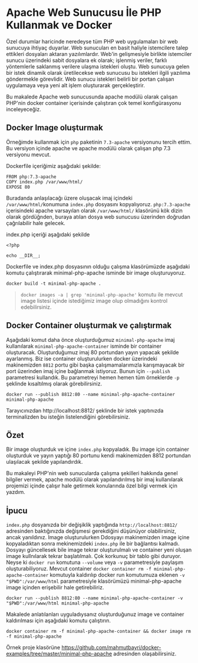 # Apache Web Sunucusu İle PHP Kullanmak ve Docker

Özel durumlar haricinde neredeyse tüm PHP web uygulamaları bir web sunucuya ihtiyaç duyarlar. Web sunucuları en basit haliyle istemcilere talep ettikleri dosyaları aktaran yazılımlardır. Web'in gelişmesiyle birlikte istemciler sunucu üzerindeki sabit dosyalara ek olarak; işlenmiş veriler, farklı yöntemlerle saklanmış verilere ulaşma istekleri oluştu. Web sunucuya gelen bir istek dinamik olarak üretilecekse web sunucusu bu istekleri ilgili yazılıma göndermekle görevlidir. Web sunucu istekleri belirli bir portan çalışan uygulamaya veya yeni alt işlem oluşturarak gerçekleştirir.

Bu makalede Apache web sunucusunda apache modülü olarak çalışan PHP'nin docker container içerisinde çalıştıran çok temel konfigürasyonu inceleyeceğiz.


## Docker Image oluşturmak

Örneğimde kullanmak için `php` paketinin `7.3-apache` versiyonunu tercih ettim. Bu versiyon içinde apache ve apache modülü olarak çalışan php 7.3 versiyonu mevcut.

Dockerfile içeriğimiz aşağıdaki şekilde:

    FROM php:7.3-apache
    COPY index.php /var/www/html/
    EXPOSE 80

Buradanda anlaşılacağı üzere oluşacak imaj içindeki `/var/www/html/`konumuna `index.php` dosyasını kopyalıyoruz. `php:7.3-apache` içerisindeki apache varsayılan olarak `/var/www/html/` klasörünü kök dizin olarak gördüğnden, buraya atılan dosya web sunucusu üzerinden  doğrudan çağrılabilir hale gelecek.

index.php içeriği aşağıdaki şekilde

    <?php
    
    echo __DIR__;

Dockerfile ve index.php dosyasının olduğu çalışma klasörümüzde aşağıdaki komutu çalıştırarak  minimal-php-apache isminde bir image oluşturuyoruz.

    docker build -t minimal-php-apache .

> `docker images -a | grep 'minimal-php-apache'` komutu ile mevcut image listesi içinde istediğimiz image olup olmadığını kontrol edebilirsiniz.

## Docker Container oluşturmak ve çalıştırmak

Aşağıdaki komut daha önce oluşturduğumuz `minimal-php-apache` imaj kullanılarak `minimal-php-apache-container` isminde bir container oluşturacak. Oluşturduğumuz imaj 80 portundan yayın yapacak şekilde ayarlanmış. Biz ise container oluşturulurken docker üzerindeki makinemizden `8812` portu gibi başka çalışmamalarımızla karışmayacak bir port üzerinden imaj içine bağlanmak istiyoruz. Bunun için `--publish` parametresi kullandık. Bu parametreyi hemen hemen tüm örneklerde `-p` şeklinde kısaltılmış olarak görebilirsiniz.

    docker run --publish 8812:80 --name minimal-php-apache-container minimal-php-apache

Tarayıcınızdan http://localhost:8812/ şeklinde bir istek yaptınızda terminalizden bu isteğin listelendiğini görebilirsiniz.

## Özet

Bir image oluşturduk ve içine `index.php` kopyaladık. Bu image için container oluşturduk ve  yayın yaptığı 80 portunu kendi makinemizden 8812 portundan ulaşılacak şekilde yapılandırdık.

Bu makaleyi PHP'nin web sunucularda çalışma şekilleri hakkında genel bilgiler vermek, apache modülü olarak yapılandırılmış bir imaj kullanılarak projemizi içinde çalışır hale getirmek konularında özel bilgi vermek için yazdım.

## İpucu 

`index.php` dosyanızda bir değişiklik yaptığında `http://localhost:8812/` adresinden baktığınızda değişmesi gerekdiğini düşünüyor olabilirsiniz, ancak yanıldınız. Image oluşturulurken Ddosyayı makinemizden image içine kopyaladıktan sonra mekinemizdeki `index.php` ile bir bağlantısı kalmadı. Dosyayı güncellesek bile image tekrar oluşturulmalı ve container yeni oluşan image kullnılarak tekrar başlatılmalı. Çok korkunuç bir tablo gibi duruyor. Neyse ki `docker run` komutuna `--volume` veya `-v` parametresiyle paylaşım oluşturabiliyoruz. Mevcut container `docker container rm -f minimal-php-apache-container` komutuyla kaldırılıp docker run komutumuza eklenen `-v "$PWD":/var/www/html` parametresiyle klasörümüzü minimal-php-apache image içinden erişebilir hale getirebiliriz.

    docker run --publish 8812:80 --name minimal-php-apache-container -v "$PWD":/var/www/html minimal-php-apache


Makalede anlatılanları uyguladıysanız oluşturduğunuz image ve container kaldırılması için aşağıdaki komutu çalıştırın.

    docker container rm -f minimal-php-apache-container && docker image rm -f minimal-php-apache 

Örnek proje klasörüne https://github.com/mahmutbayri/docker-examples/tree/master/minimal-php-apache adresinden olaşabilirsiniz.

